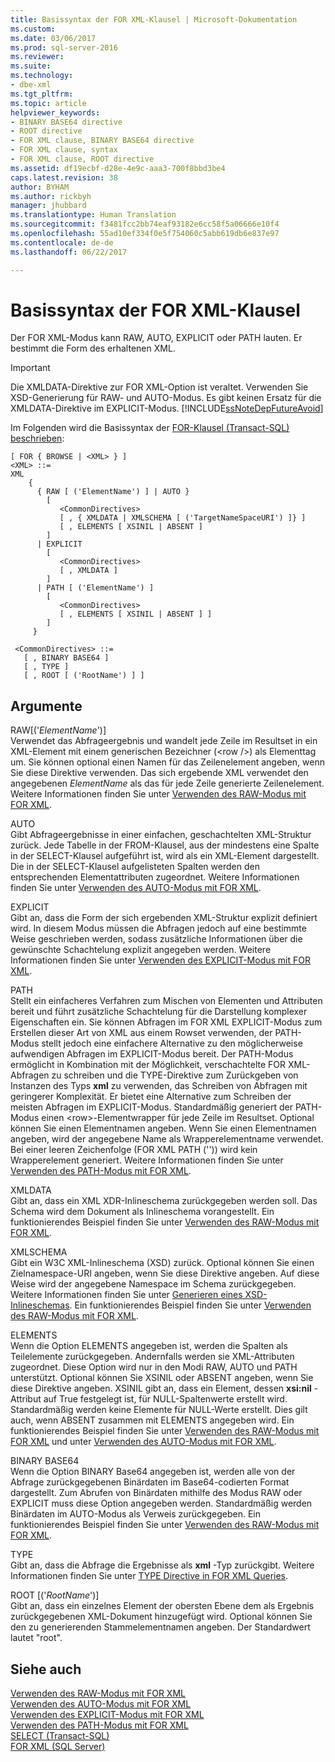 ```yaml
---
title: Basissyntax der FOR XML-Klausel | Microsoft-Dokumentation
ms.custom: 
ms.date: 03/06/2017
ms.prod: sql-server-2016
ms.reviewer: 
ms.suite: 
ms.technology:
- dbe-xml
ms.tgt_pltfrm: 
ms.topic: article
helpviewer_keywords:
- BINARY BASE64 directive
- ROOT directive
- FOR XML clause, BINARY BASE64 directive
- FOR XML clause, syntax
- FOR XML clause, ROOT directive
ms.assetid: df19ecbf-d28e-4e9c-aaa3-700f8bbd3be4
caps.latest.revision: 38
author: BYHAM
ms.author: rickbyh
manager: jhubbard
ms.translationtype: Human Translation
ms.sourcegitcommit: f3481fcc2bb74eaf93182e6cc58f5a06666e10f4
ms.openlocfilehash: 55ad10ef334f0e5f754060c5abb619db6e837e97
ms.contentlocale: de-de
ms.lasthandoff: 06/22/2017

---
```

# <a name="basic-syntax-of-the-for-xml-clause"></a>Basissyntax der FOR XML-Klausel
  Der FOR XML-Modus kann RAW, AUTO, EXPLICIT oder PATH lauten. Er bestimmt die Form des erhaltenen XML.  
  
> [!IMPORTANT]  
>  Die XMLDATA-Direktive zur FOR XML-Option ist veraltet. Verwenden Sie XSD-Generierung für RAW- und AUTO-Modus. Es gibt keinen Ersatz für die XMLDATA-Direktive im EXPLICIT-Modus. [!INCLUDE[ssNoteDepFutureAvoid](../../includes/ssnotedepfutureavoid-md.md)]  
  
 Im Folgenden wird die Basissyntax der [FOR-Klausel (Transact-SQL) beschrieben](../../t-sql/queries/select-for-clause-transact-sql.md):  
  
```  
[ FOR { BROWSE | <XML> } ]  
<XML> ::=  
XML   
    {   
      { RAW [ ('ElementName') ] | AUTO }   
        [   
           <CommonDirectives>   
           [ , { XMLDATA | XMLSCHEMA [ ('TargetNameSpaceURI') ]} ]   
           [ , ELEMENTS [ XSINIL | ABSENT ]   
        ]  
      | EXPLICIT   
        [   
           <CommonDirectives>   
           [ , XMLDATA ]   
        ]  
      | PATH [ ('ElementName') ]   
        [   
           <CommonDirectives>   
           [ , ELEMENTS [ XSINIL | ABSENT ] ]  
        ]  
     }   
  
 <CommonDirectives> ::=   
   [ , BINARY BASE64 ]  
   [ , TYPE ]  
   [ , ROOT [ ('RootName') ] ]  
```  
  
## <a name="arguments"></a>Argumente  
 RAW[('*ElementName*')]  
 Verwendet das Abfrageergebnis und wandelt jede Zeile im Resultset in ein XML-Element mit einem generischen Bezeichner (\<row />) als Elementtag um. Sie können optional einen Namen für das Zeilenelement angeben, wenn Sie diese Direktive verwenden. Das sich ergebende XML verwendet den angegebenen *ElementName* als das für jede Zeile generierte Zeilenelement. Weitere Informationen finden Sie unter [Verwenden des RAW-Modus mit FOR XML](../../relational-databases/xml/use-raw-mode-with-for-xml.md).  
  
 AUTO  
 Gibt Abfrageergebnisse in einer einfachen, geschachtelten XML-Struktur zurück. Jede Tabelle in der FROM-Klausel, aus der mindestens eine Spalte in der SELECT-Klausel aufgeführt ist, wird als ein XML-Element dargestellt. Die in der SELECT-Klausel aufgelisteten Spalten werden den entsprechenden Elementattributen zugeordnet. Weitere Informationen finden Sie unter [Verwenden des AUTO-Modus mit FOR XML](../../relational-databases/xml/use-auto-mode-with-for-xml.md).  
  
 EXPLICIT  
 Gibt an, dass die Form der sich ergebenden XML-Struktur explizit definiert wird. In diesem Modus müssen die Abfragen jedoch auf eine bestimmte Weise geschrieben werden, sodass zusätzliche Informationen über die gewünschte Schachtelung explizit angegeben werden. Weitere Informationen finden Sie unter [Verwenden des EXPLICIT-Modus mit FOR XML](../../relational-databases/xml/use-explicit-mode-with-for-xml.md).  
  
 PATH  
 Stellt ein einfacheres Verfahren zum Mischen von Elementen und Attributen bereit und führt zusätzliche Schachtelung für die Darstellung komplexer Eigenschaften ein. Sie können Abfragen im FOR XML EXPLICIT-Modus zum Erstellen dieser Art von XML aus einem Rowset verwenden, der PATH-Modus stellt jedoch eine einfachere Alternative zu den möglicherweise aufwendigen Abfragen im EXPLICIT-Modus bereit. Der PATH-Modus ermöglicht in Kombination mit der Möglichkeit, verschachtelte FOR XML-Abfragen zu schreiben und die TYPE-Direktive zum Zurückgeben von Instanzen des Typs **xml** zu verwenden, das Schreiben von Abfragen mit geringerer Komplexität. Er bietet eine Alternative zum Schreiben der meisten Abfragen im EXPLICIT-Modus. Standardmäßig generiert der PATH-Modus einen \<row>-Elementwrapper für jede Zeile im Resultset. Optional können Sie einen Elementnamen angeben. Wenn Sie einen Elementnamen angeben, wird der angegebene Name als Wrapperelementname verwendet. Bei einer leeren Zeichenfolge (FOR XML PATH ('')) wird kein Wrapperelement generiert. Weitere Informationen finden Sie unter [Verwenden des PATH-Modus mit FOR XML](../../relational-databases/xml/use-path-mode-with-for-xml.md).  
  
 XMLDATA  
 Gibt an, dass ein XML XDR-Inlineschema zurückgegeben werden soll. Das Schema wird dem Dokument als Inlineschema vorangestellt. Ein funktionierendes Beispiel finden Sie unter [Verwenden des RAW-Modus mit FOR XML](../../relational-databases/xml/use-raw-mode-with-for-xml.md).  
  
 XMLSCHEMA  
 Gibt ein W3C XML-Inlineschema (XSD) zurück. Optional können Sie einen Zielnamespace-URI angeben, wenn Sie diese Direktive angeben. Auf diese Weise wird der angegebene Namespace im Schema zurückgegeben. Weitere Informationen finden Sie unter [Generieren eines XSD-Inlineschemas](../../relational-databases/xml/generate-an-inline-xsd-schema.md). Ein funktionierendes Beispiel finden Sie unter [Verwenden des RAW-Modus mit FOR XML](../../relational-databases/xml/use-raw-mode-with-for-xml.md).  
  
 ELEMENTS  
 Wenn die Option ELEMENTS angegeben ist, werden die Spalten als Teilelemente zurückgegeben. Andernfalls werden sie XML-Attributen zugeordnet. Diese Option wird nur in den Modi RAW, AUTO und PATH unterstützt. Optional können Sie XSINIL oder ABSENT angeben, wenn Sie diese Direktive angeben. XSINIL gibt an, dass ein Element, dessen **xsi:nil** -Attribut auf True festgelegt ist, für NULL-Spaltenwerte erstellt wird. Standardmäßig werden keine Elemente für NULL-Werte erstellt. Dies gilt auch, wenn ABSENT zusammen mit ELEMENTS angegeben wird. Ein funktionierendes Beispiel finden Sie unter [Verwenden des RAW-Modus mit FOR XML](../../relational-databases/xml/use-raw-mode-with-for-xml.md) und unter [Verwenden des AUTO-Modus mit FOR XML](../../relational-databases/xml/use-auto-mode-with-for-xml.md).  
  
 BINARY BASE64  
 Wenn die Option BINARY Base64 angegeben ist, werden alle von der Abfrage zurückgegebenen Binärdaten im Base64-codierten Format dargestellt. Zum Abrufen von Binärdaten mithilfe des Modus RAW oder EXPLICIT muss diese Option angegeben werden. Standardmäßig werden Binärdaten im AUTO-Modus als Verweis zurückgegeben. Ein funktionierendes Beispiel finden Sie unter [Verwenden des RAW-Modus mit FOR XML](../../relational-databases/xml/use-raw-mode-with-for-xml.md).  
  
 TYPE  
 Gibt an, dass die Abfrage die Ergebnisse als **xml** -Typ zurückgibt. Weitere Informationen finden Sie unter [TYPE Directive in FOR XML Queries](../../relational-databases/xml/type-directive-in-for-xml-queries.md).  
  
 ROOT [('*RootName*')]  
 Gibt an, dass ein einzelnes Element der obersten Ebene dem als Ergebnis zurückgegebenen XML-Dokument hinzugefügt wird. Optional können Sie den zu generierenden Stammelementnamen angeben. Der Standardwert lautet "root".  
  
## <a name="see-also"></a>Siehe auch  
 [Verwenden des RAW-Modus mit FOR XML](../../relational-databases/xml/use-raw-mode-with-for-xml.md)   
 [Verwenden des AUTO-Modus mit FOR XML](../../relational-databases/xml/use-auto-mode-with-for-xml.md)   
 [Verwenden des EXPLICIT-Modus mit FOR XML](../../relational-databases/xml/use-explicit-mode-with-for-xml.md)   
 [Verwenden des PATH-Modus mit FOR XML](../../relational-databases/xml/use-path-mode-with-for-xml.md)   
 [SELECT &#40;Transact-SQL&#41;](../../t-sql/queries/select-transact-sql.md)   
 [FOR XML &#40;SQL Server&#41;](../../relational-databases/xml/for-xml-sql-server.md)  
  
  
